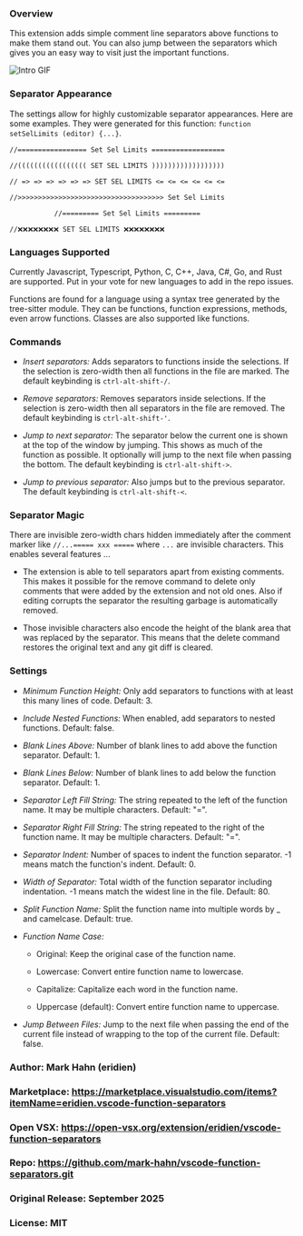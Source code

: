 
### Overview

This extension adds simple comment line separators above functions to make them stand out. You can also jump between the separators which gives you an easy way to visit just the important functions.

![Intro GIF](images/intro.gif)


### Separator Appearance

The settings allow for highly customizable separator appearances. Here are some examples.  They were generated for this function: `function setSelLimits (editor) {...}`.

```
//​​​​‍================= Set Sel Limits ==================

//​​​​‍((((((((((((((((( SET SEL LIMITS ))))))))))))))))))

//​​​​‍ => => => => => => SET SEL LIMITS <= <= <= <= <= <= 

//​​​​‍>>>>>>>>>>>>>>>>>>>>>>>>>>>>>>>>>>>> Set Sel Limits

           //========= Set Sel Limits =========

//​​​​​❌❌❌❌❌❌❌❌ SET SEL LIMITS ❌❌❌❌❌❌❌❌
```

### Languages Supported

 Currently Javascript, Typescript, Python, C, C++, Java, C#, Go, and Rust are supported. Put in your vote for new languages to add in the repo issues.

Functions are found for a language using a syntax tree generated by the tree-sitter module. They can be functions, function expressions, methods, even arrow functions.  Classes are also supported like functions.

### Commands

- *Insert separators:* Adds separators to functions inside the selections.  If the selection is zero-width then all functions in the file are marked. The default keybinding is `ctrl-alt-shift-/`.

- *Remove separators:* Removes separators inside selections.  If the selection is zero-width then all separators in the file are removed. The default keybinding is `ctrl-alt-shift-'`.

- *Jump to next separator:* The separator below the current one is shown at the top of the window by jumping. This shows as much of the function as possible. It optionally will jump to the next file when passing the bottom. The default keybinding is `ctrl-alt-shift->`.

- *Jump to previous separator:* Also jumps but to the previous separator. The default keybinding is `ctrl-alt-shift-<`.

### Separator Magic

There are invisible zero-width chars hidden immediately after the comment marker like `//...===== xxx =====` where `...` are invisible characters.  This enables several features ... 

- The extension is able to tell separators apart from existing comments. This makes it possible for the remove command to delete only comments that were added by the extension and not old ones. Also if editing corrupts the separator the resulting garbage is automatically removed.

- Those invisible characters also encode the height of the blank area that was replaced by the separator.  This means that the delete command restores the original text and any git diff is cleared.


### Settings

-  *Minimum Function Height:* Only add separators to functions with at least this many lines of code. Default: 3.
  
-  *Include Nested Functions:* When enabled, add separators to nested functions. Default: false.
  
- *Blank Lines Above:* Number of blank lines to add above the function separator. Default: 1.

- *Blank Lines Below:* Number of blank lines to add below the function separator. Default: 1.
  
- *Separator Left Fill String:* The string repeated to the left of the function name. It may be multiple characters. Default: "=".
  
- *Separator Right Fill String:* The string repeated to the right of the function name. It may be multiple characters.  Default: "=".
  
- *Separator Indent:* Number of spaces to indent the function separator. -1 means match the function's indent.  Default: 0.
  
- *Width of Separator:* Total width of the function separator including indentation. -1 means match the widest line in the file.  Default: 80.
  
- *Split Function Name:* Split the function name into multiple words by _ and camelcase.  Default: true.
  
- *Function Name Case:* 
  - Original: Keep the original case of the function name.
  
  - Lowercase: Convert entire function name to lowercase.
  
  - Capitalize: Capitalize each word in the function name.
  
  - Uppercase (default): Convert entire function name to uppercase.
  
- *Jump Between Files:* Jump to the next file when passing the end of the current file instead of wrapping to the top of the current file. Default: false. 


### Author: Mark Hahn (eridien)

### Marketplace: https://marketplace.visualstudio.com/items?itemName=eridien.vscode-function-separators

### Open VSX: https://open-vsx.org/extension/eridien/vscode-function-separators

### Repo: https://github.com/mark-hahn/vscode-function-separators.git

### Original Release: September 2025

### License: MIT
